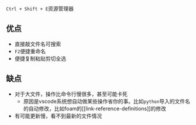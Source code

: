 `Ctrl + Shift + E`资源管理器
## 优点
- 直接敲文件名可搜索
- `F2`便捷重命名
- 便捷复制粘贴剪切全选
## 缺点
- 对于大文件，操作比命令行慢很多，甚至可能卡死
  - 原因是vscode系统想自动做某些操作省你的事。比如`python`导入的文件名的自动修改，比如foam的[[link-reference-definitions]]的修改
- 有可能更新慢，看不到最新的文件情况